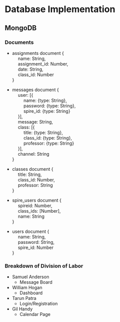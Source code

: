 # Database Implementation

## MongoDB

### Documents

* assignments document {  
    &emsp; name: String,  
    &emsp; assignment_id: Number,  
    &emsp; date: String,  
    &emsp; class_id: Number  
}  

* messages document {  
    &emsp; user: [{  
        &emsp; &emsp; name: {type: String},  
        &emsp; &emsp; password: {type: String},  
        &emsp; &emsp; spire_id: {type: String}  
    &emsp; }],  
    &emsp; message: String,  
    &emsp; class: [{  
        &emsp; &emsp; title: {type: String},  
        &emsp; &emsp; class_id: {type: String},  
        &emsp; &emsp; professor: {type: String}  
    &emsp; }],  
    &emsp; channel: String  
}  

* classes document {  
    &emsp; title: String,  
    &emsp; class_id: Number,  
    &emsp; professor: String  
}  

* spire_users document {  
    &emsp; spireid: Number,  
    &emsp; class_ids: [Number],  
    &emsp; name: String  
}  

* users document {  
    &emsp; name: String,  
    &emsp; password: String,  
    &emsp; spire_id: Number  
}  

### Breakdown of Division of Labor

* Samuel Anderson
    * Message Board
* William Hogan
    * Dashboard
* Tarun Patra
    * Login/Registration
* Gil Handy
    * Calendar Page